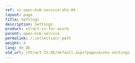 ```yaml
---
ref: xi-open-hub-service-ohs-04
layout: page
title: Settings
description: Settings
product: xtract-is-for-azure
parent: open-hub-service
permalink: /:collection/:path
weight: 4
lang: de_DE
old_url: /Xtract-IS-DE/default.aspx?pageid=ohs-settings
---
```

